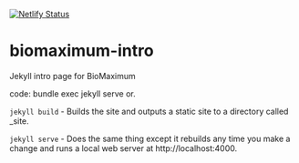 [![Netlify Status](https://api.netlify.com/api/v1/badges/d6fb5745-5e6f-4c20-89a9-a9dfe729059b/deploy-status)](https://app.netlify.com/sites/biomaximum/deploys)

# biomaximum-intro

Jekyll intro page for BioMaximum

code: bundle exec jekyll serve
or.

`jekyll build` - Builds the site and outputs a static site to a directory called _site.

`jekyll serve` - Does the same thing except it rebuilds any time you make a change and runs a local web server at http://localhost:4000.